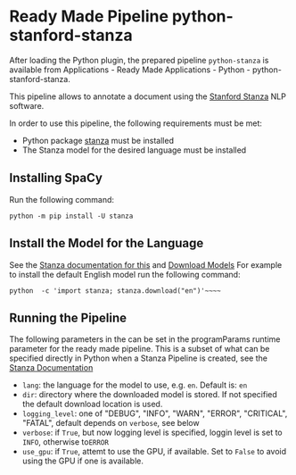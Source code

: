 # Ready Made Pipeline python-stanford-stanza




After loading the Python plugin, the prepared pipeline `python-stanza` is available from Applications - Ready Made Applications - Python - python-stanford-stanza.

This pipeline allows to annotate a document using the [Stanford Stanza](https://stanfordnlp.github.io/stanza/) NLP software. 

In order to use this pipeline, the following requirements must be met:

* Python package [stanza](https://pypi.org/project/stanza/) must be installed
* The Stanza model for the desired language must be installed


## Installing SpaCy

Run the following command:

```
python -m pip install -U stanza
```

## Install the Model for the Language

See the [Stanza documentation for this](https://stanfordnlp.github.io/stanza/available_models.html) and [Download Models](https://stanfordnlp.github.io/stanza/download_models.html)
For example to install the default English model run the following command:

```
python  -c 'import stanza; stanza.download("en")'~~~~
```

## Running the Pipeline

The following parameters in the  can be set in the programParams runtime parameter for the ready made pipeline.  This is a subset of what can be specified directly in Python when a Stanza Pipeline is created, see the [Stanza Documentation](https://stanfordnlp.github.io/stanza/pipeline.html)

* `lang`: the language for the model to use, e.g. `en`. Default is: `en`
* `dir`: directory where the downloaded model is stored. If not specified the default download location is used.
* `logging_level`: one of "DEBUG", "INFO", "WARN", "ERROR", "CRITICAL", "FATAL", default depends on `verbose`, see below
* `verbose`: if `True`, but now logging level is specified,  loggin level is set to `INFO`, otherwise to`ERROR`
* `use_gpu`: if `True`, attemt to use the GPU, if available. Set to `False` to avoid using the GPU if one is available.